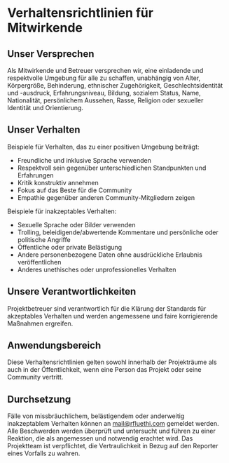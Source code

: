 
# Verhaltensrichtlinien für Mitwirkende

## Unser Versprechen

Als Mitwirkende und Betreuer versprechen wir, eine einladende und respektvolle
Umgebung für alle zu schaffen, unabhängig von Alter, Körpergröße,
Behinderung, ethnischer Zugehörigkeit, Geschlechtsidentität und -ausdruck,
Erfahrungsniveau, Bildung, sozialem Status, Name, Nationalität, persönlichem
Aussehen, Rasse, Religion oder sexueller Identität und Orientierung.

## Unser Verhalten

Beispiele für Verhalten, das zu einer positiven Umgebung beiträgt:

* Freundliche und inklusive Sprache verwenden
* Respektvoll sein gegenüber unterschiedlichen Standpunkten und Erfahrungen
* Kritik konstruktiv annehmen
* Fokus auf das Beste für die Community
* Empathie gegenüber anderen Community-Mitgliedern zeigen

Beispiele für inakzeptables Verhalten:

* Sexuelle Sprache oder Bilder verwenden
* Trolling, beleidigende/abwertende Kommentare und persönliche oder politische Angriffe
* Öffentliche oder private Belästigung
* Andere personenbezogene Daten ohne ausdrückliche Erlaubnis veröffentlichen
* Anderes unethisches oder unprofessionelles Verhalten

## Unsere Verantwortlichkeiten

Projektbetreuer sind verantwortlich für die Klärung der Standards für
akzeptables Verhalten und werden angemessene und faire korrigierende Maßnahmen
ergreifen.

## Anwendungsbereich

Diese Verhaltensrichtlinien gelten sowohl innerhalb der Projekträume als auch
in der Öffentlichkeit, wenn eine Person das Projekt oder seine Community
vertritt.

## Durchsetzung

Fälle von missbräuchlichem, belästigendem oder anderweitig inakzeptablem
Verhalten können an [mail@rfluethi.com](mailto:mail@rfluethi.com) gemeldet
werden. Alle Beschwerden werden überprüft und untersucht und führen zu einer
Reaktion, die als angemessen und notwendig erachtet wird. Das Projektteam ist
verpflichtet, die Vertraulichkeit in Bezug auf den Reporter eines Vorfalls zu
wahren.

